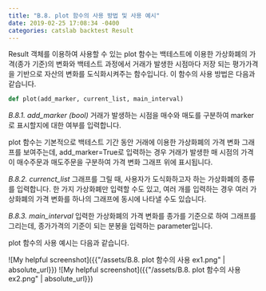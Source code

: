 ```yaml
---
title: "B.8. plot 함수의 사용 방법 및 사용 예시"
date: 2019-02-25 17:08:34 -0400
categories: catslab backtest Result
---
```


Result 객체를 이용하여 사용할 수 있는 plot 함수는 백테스트에 이용한 가상화폐의 가격(종가 기준)의 변화와 백테스트 과정에서 거래가 발생한 시점마다 저장 되는 평가가격을 기반으로 자산의 변화를 도식화시켜주는 함수입니다. 이 함수의 사용 방법은 다음과 같습니다.

```python
def plot(add_marker, current_list, main_interval)
```


_B.8.1. add_marker (bool)_
거래가 발생하는 시점을 매수와 매도를 구분하여 marker로 표시할지에 대한 여부를 입력합니다. 

plot 함수는 기본적으로 백테스트 기간 동안 거래에 이용한 가상화폐의 가격 변화 그래프를 보여주는데, add_marker=True로 입력하는 경우 거래가 발생한 매 시점의 가격이 매수주문과 매도주문을 구분하여 가격 변화 그래프 위에 표시됩니다.


_B.8.2. currenct_list_
그래프를 그릴 때, 사용자가 도식화하고자 하는 가상화폐의 종류를 입력합니다. 한 가지 가상화폐만 입력할 수도 있고, 여러 개를 입력하는 경우 여러 가상화폐의 가격 변화를 하나의 그래프에 동시에 나타낼 수도 있습니다.


_B.8.3. main_interval_
입력한 가상화폐의 가격 변화를 종가를 기준으로 하여 그래프를 그리는데, 종가가격의 기준이 되는 분봉을 입력하는 parameter입니다.  

plot 함수의 사용 예시는 다음과 같습니다.


![My helpful screenshot]({{"/assets/B.8. plot 함수의 사용 ex1.png" | absolute_url}})
![My helpful screenshot]({{"/assets/B.8. plot 함수의 사용 ex2.png" | absolute_url}})


